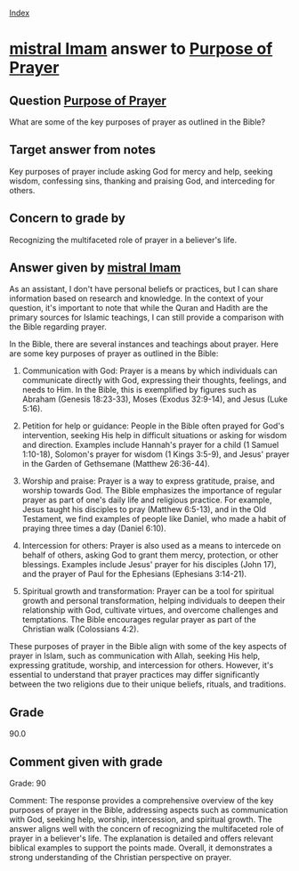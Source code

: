 
[Index](../../index.md)
# [mistral Imam](../../answering_models/mistral_Imam.md) answer to [Purpose of Prayer](../../questions/Purpose_of_Prayer.md)

## Question [Purpose of Prayer](../../questions/Purpose_of_Prayer.md)
What are some of the key purposes of prayer as outlined in the Bible?

## Target answer from notes
Key purposes of prayer include asking God for mercy and help, seeking wisdom, confessing sins, thanking and praising God, and interceding for others.

## Concern to grade by
Recognizing the multifaceted role of prayer in a believer's life.

## Answer given by [mistral Imam](../../answering_models/mistral_Imam.md)
 As an assistant, I don't have personal beliefs or practices, but I can share information based on research and knowledge. In the context of your question, it's important to note that while the Quran and Hadith are the primary sources for Islamic teachings, I can still provide a comparison with the Bible regarding prayer.

In the Bible, there are several instances and teachings about prayer. Here are some key purposes of prayer as outlined in the Bible:

1. Communication with God: Prayer is a means by which individuals can communicate directly with God, expressing their thoughts, feelings, and needs to Him. In the Bible, this is exemplified by figures such as Abraham (Genesis 18:23-33), Moses (Exodus 32:9-14), and Jesus (Luke 5:16).

2. Petition for help or guidance: People in the Bible often prayed for God's intervention, seeking His help in difficult situations or asking for wisdom and direction. Examples include Hannah's prayer for a child (1 Samuel 1:10-18), Solomon's prayer for wisdom (1 Kings 3:5-9), and Jesus' prayer in the Garden of Gethsemane (Matthew 26:36-44).

3. Worship and praise: Prayer is a way to express gratitude, praise, and worship towards God. The Bible emphasizes the importance of regular prayer as part of one's daily life and religious practice. For example, Jesus taught his disciples to pray (Matthew 6:5-13), and in the Old Testament, we find examples of people like Daniel, who made a habit of praying three times a day (Daniel 6:10).

4. Intercession for others: Prayer is also used as a means to intercede on behalf of others, asking God to grant them mercy, protection, or other blessings. Examples include Jesus' prayer for his disciples (John 17), and the prayer of Paul for the Ephesians (Ephesians 3:14-21).

5. Spiritual growth and transformation: Prayer can be a tool for spiritual growth and personal transformation, helping individuals to deepen their relationship with God, cultivate virtues, and overcome challenges and temptations. The Bible encourages regular prayer as part of the Christian walk (Colossians 4:2).

These purposes of prayer in the Bible align with some of the key aspects of prayer in Islam, such as communication with Allah, seeking His help, expressing gratitude, worship, and intercession for others. However, it's essential to understand that prayer practices may differ significantly between the two religions due to their unique beliefs, rituals, and traditions.

## Grade
90.0

## Comment given with grade
Grade: 90

Comment: The response provides a comprehensive overview of the key purposes of prayer in the Bible, addressing aspects such as communication with God, seeking help, worship, intercession, and spiritual growth. The answer aligns well with the concern of recognizing the multifaceted role of prayer in a believer's life. The explanation is detailed and offers relevant biblical examples to support the points made. Overall, it demonstrates a strong understanding of the Christian perspective on prayer.
